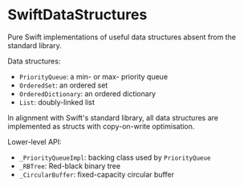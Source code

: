 # SwiftDataStructures

Pure Swift implementations of useful data structures absent from the standard library.

Data structures:

- `PriorityQueue`: a min- or max- priority queue
- `OrderedSet`: an ordered set
- `OrderedDictionary`: an ordered dictionary
- `List`: doubly-linked list

In alignment with Swift's standard library, all data structures are implemented as structs with copy-on-write optimisation.

Lower-level API:

- `_PriorityQueueImpl`: backing class used by `PriorityQueue`
- `_RBTree`: Red-black binary tree
- `_CircularBuffer`: fixed-capacity circular buffer


